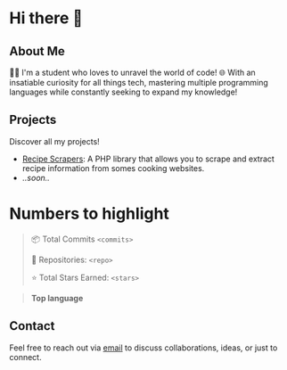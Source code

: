# Hi there 👋

## About Me

👨‍🎓 I'm a student who loves to unravel the world of code! 🌐  With an insatiable curiosity for all things tech, mastering multiple programming languages while constantly seeking to expand my knowledge!


## Projects

Discover all my projects!

- [Recipe Scrapers](https://github.com/MatteoLore/RecipeScrapers): A PHP library that allows you to scrape and extract recipe information from somes cooking websites.
- *..soon..*

# Numbers to highlight
> 📦 Total Commits `<commits>`
> 
> 📜 Repositories: `<repo>`
> 
> ⭐ Total Stars Earned: `<stars>`

> **Top language**
> 
> <value1>
>
> <value2>
>
> <value3>
## Contact

Feel free to reach out via [email](mailto:mat.dev.official@gmail.com) to discuss collaborations, ideas, or just to connect.